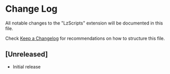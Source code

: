 # Change Log

All notable changes to the "LzScripts" extension will be documented in this file.

Check [Keep a Changelog](http://keepachangelog.com/) for recommendations on how to structure this file.

## [Unreleased]

- Initial release